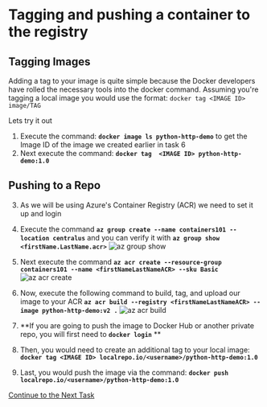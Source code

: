 # Tagging and pushing a container to the registry

## Tagging Images

Adding a tag to your image is quite simple because the Docker developers have rolled the necessary tools into the docker command.
Assuming you're tagging a local image you would use the format: `docker tag <IMAGE ID> image/TAG`

Lets try it out

1. Execute the command: **`docker image ls python-http-demo`** to get the Image ID of the image we created earlier in task 6
2. Next execute the command: **`docker tag  <IMAGE ID> python-http-demo:1.0`**

## Pushing to a Repo
3. As we will be using Azure's Container Registry (ACR) we need to set it up and login
4. Execute the command **`az group create --name containers101 --location centralus`** and you can verify it with **`az group show <firstName.LastName.acr>`**
![az group show](https://github.com/Burwood/containers101/raw/azure/containers_lab/images/Azure_cli_group_show_posh.png)

5. Next execute the command **`az acr create --resource-group containers101 --name <firstNameLastNameACR> --sku Basic`**
![az acr create](https://github.com/Burwood/containers101/raw/azure/containers_lab/images/Azure_cli_acr_create_posh.png)

6. Now, execute the following command to build, tag, and upload our image to your ACR **`az acr build --registry <firstNameLastNameACR> --image python-http-demo:v2 .`**
![az acr build](https://github.com/Burwood/containers101/raw/azure/containers_lab/images/Azure_cli_build_posh.png)


7. **If you are going to push the image to Docker Hub or another private repo,
    you will first need to **`docker login`** **
    
  8. Then, you would need to create an additional tag to your local image:
 **`docker tag <IMAGE ID> localrepo.io/<username>/python-http-demo:1.0`**
 
  9. Last, you would push the image via the command: **`docker push localrepo.io/<username>/python-http-demo:1.0`**

[Continue to the Next Task](https://github.com/Burwood/containers101/blob/azure/containers_lab/azure/task_11.md)
